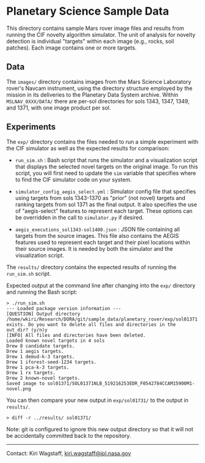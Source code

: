 Planetary Science Sample Data
=============================

This directory contains sample Mars rover image files and results from
running the CIF novelty algorithm simulator.  The unit of analysis for
novelty detection is individual "targets" within each image (e.g.,
rocks, soil patches).  Each image contains one or more targets.

Data
----

The `images/` directory contains images from the Mars Science
Laboratory rover's Navcam instrument, using the directory structure
employed by the mission in its deliveries to the Planetary Data System
archive.  Within `MSLNAV_0XXX/DATA/` there are per-sol directories for
sols 1343, 1347, 1349, and 1371, with one image product per sol.

Experiments
-----------

The `exp/` directory contains the files needed to run a simple
experiment with the CIF simulator as well as the expected results for
comparison:

- `run_sim.sh` : Bash script that runs the simulator and a visualization
  script that displays the selected novel targets on the original
  image.  To run this script, you will first need to update the `sim`
  variable that specifies where to find the CIF simulator code on your
  system. 
  
- `simulator_config_aegis_select.yml` : Simulator config file that
  specifies using targets from sols 1343-1370 as "prior" (not novel)
  targets and ranking targets from sol 1371 as the final output.  It
  also specifies the use of "aegis-select" features to represent each
  target.  These options can be overridden in the call to `simulator.py`
  if desired.
  
- `aegis_executions_sol1343-sol1400.json` : JSON file containing all
  targets from the source images.  This file also contains the AEGIS
  features used to represent each target and their pixel locations
  within their source images.  It is needed by both the simulator and
  the visualization script.

The `results/` directory contains the expected results of running the
`run_sim.sh` script.

Expected output at the command line after changing into the `exp/`
directory and running the Bash script:

```Console
> ./run_sim.sh 
--- Loaded package version information ---
[QUESTION] Output directory /home/wkiri/Research/DORA/git/sample_data/planetary_rover/exp/sol01371 exists. Do you want to delete all files and directories in the out_dir? (y/n)y
[INFO] All files and directories have been deleted.
Loaded known novel targets in 4 sols
Drew 8 candidate targets.
Drew 1 aegis targets.
Drew 1 demud-k-3 targets.
Drew 1 iforest-seed-1234 targets.
Drew 1 pca-k-3 targets.
Drew 1 rx targets.
Drew 2 known-novel targets.
Saved image to sol01371/SOL01371NLB_519216253EDR_F0542784CCAM15900M1-novel.png
```

You can then compare your new output in `exp/sol01731/` to the output
in `results/`.

```Console
> diff -r ../results/ sol01371/
```

Note: git is configured to ignore this new output directory so that it
will not be accidentally committed back to the repository. 

---
Contact: Kiri Wagstaff, kiri.wagstaff@jpl.nasa.gov

